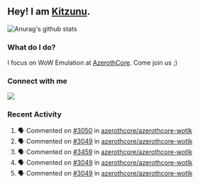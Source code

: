 ## Hey! I am [Kitzunu](https://Github.com/Kitzunu).

![Anurag's github stats](https://github-readme-stats.kitzunu.vercel.app/api?username=Kitzunu&show_icons=true)

### What do I do?

I focus on WoW Emulation at [AzerothCore](https://Github.com/AzerothCore). Come join us ;)

### Connect with me
[![](https://img.shields.io/badge/AzerothCore%20Discord-Connect%20with%20me!-green)](https://discord.com/invite/gkt4y2x)

### Recent Activity

<!--START_SECTION:activity-->
1. 🗣 Commented on [#3050](https://github.com/azerothcore/azerothcore-wotlk/issues/3050) in [azerothcore/azerothcore-wotlk](https://github.com/azerothcore/azerothcore-wotlk)
2. 🗣 Commented on [#3049](https://github.com/azerothcore/azerothcore-wotlk/issues/3049) in [azerothcore/azerothcore-wotlk](https://github.com/azerothcore/azerothcore-wotlk)
3. 🗣 Commented on [#3459](https://github.com/azerothcore/azerothcore-wotlk/issues/3459) in [azerothcore/azerothcore-wotlk](https://github.com/azerothcore/azerothcore-wotlk)
4. 🗣 Commented on [#3049](https://github.com/azerothcore/azerothcore-wotlk/issues/3049) in [azerothcore/azerothcore-wotlk](https://github.com/azerothcore/azerothcore-wotlk)
5. 🗣 Commented on [#3049](https://github.com/azerothcore/azerothcore-wotlk/issues/3049) in [azerothcore/azerothcore-wotlk](https://github.com/azerothcore/azerothcore-wotlk)
<!--END_SECTION:activity-->
